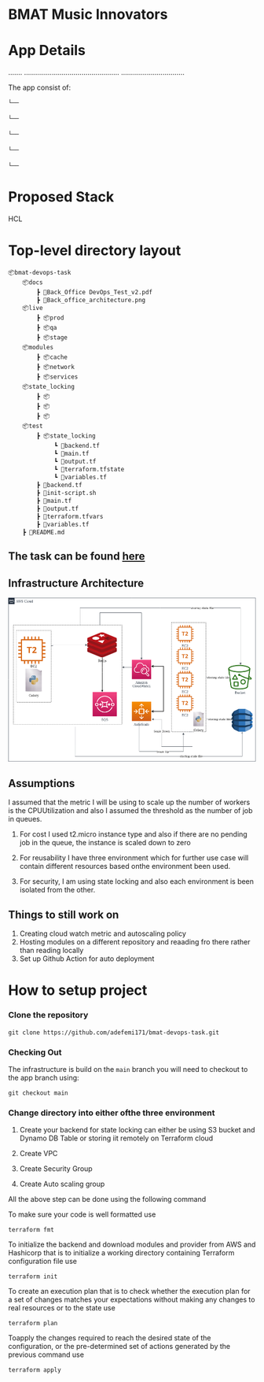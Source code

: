# BMAT Music Innovators



# App Details
.......
................................................
................................

The app consist of:

    └──

    └──

    └──

    └──

    └──


# Proposed Stack

HCL 


# Top-level directory layout

    📦bmat-devops-task
        📦docs
            ┣ 📜Back_Office DevOps_Test_v2.pdf
            ┣ 📜Back_office_architecture.png
        📦live
            ┣ 📦prod
            ┣ 📦qa
            ┣ 📦stage
        📦modules
            ┣ 📦cache
            ┣ 📦network
            ┣ 📦services
        📦state_locking
            ┣ 📦
            ┣ 📦
            ┣ 📦
        📦test
            ┣ 📦state_locking
                 ┗ 📜backend.tf
                 ┗ 📜main.tf
                 ┗ 📜output.tf
                 ┗ 📜terraform.tfstate
                 ┗ 📜variables.tf
            ┣ 📜backend.tf
            ┣ 📜init-script.sh
            ┣ 📜main.tf
            ┣ 📜output.tf
            ┣ 📜terraform.tfvars
            ┣ 📜variables.tf
        ┣ 📜README.md


## The task can be found [here](https://github.com/adefemi171/bmat-devops-task/blob/main/docs/Back_Office%20DevOps_Test_v2.pdf)

## Infrastructure Architecture
![](docs/Back_office_architecture.png?raw=true)


## Assumptions
I assumed that the metric I will be using to scale up the number of workers is the CPUUtilization and also I assumed the threshold as the number of job in queues.

1. For cost I used t2.micro instance type and also if there are no pending job in the queue, the instance is scaled down to zero

2. For reusability I have three environment which for further use case will contain different resources based onthe environment been used.

3. For security, I am using state locking and also each environment is been isolated from the other.

## Things to still work on
1. Creating cloud watch metric and autoscaling policy
2. Hosting modules on a different repository and reaading fro there rather than reading locally
3. Set up Github Action for auto deployment

# How to setup project

### Clone the repository 

```
git clone https://github.com/adefemi171/bmat-devops-task.git
```
### Checking Out
The infrastructure is build on the ``` main ``` branch you will need to checkout to the app branch using:

```
git checkout main
```

### Change directory into either ofthe three environment

1. Create your backend for state locking can either be using S3 bucket and Dynamo DB Table or storing iit remotely on Terraform cloud

2. Create VPC

3. Create Security Group

4. Create Auto scaling group

All the above step can be done using the following command

To make sure your code is well formatted use

```
terraform fmt
```

To initialize the backend and download modules and provider from AWS and Hashicorp that is to initialize a working directory containing Terraform configuration file use

```
terraform init
```

To create an execution plan that is to check whether the execution plan for a set of changes matches your expectations without making any changes to real resources or to the state use

```
terraform plan
```

Toapply the changes required to reach the desired state of the configuration, or the pre-determined set of actions generated by the previous command use

```
terraform apply
```

